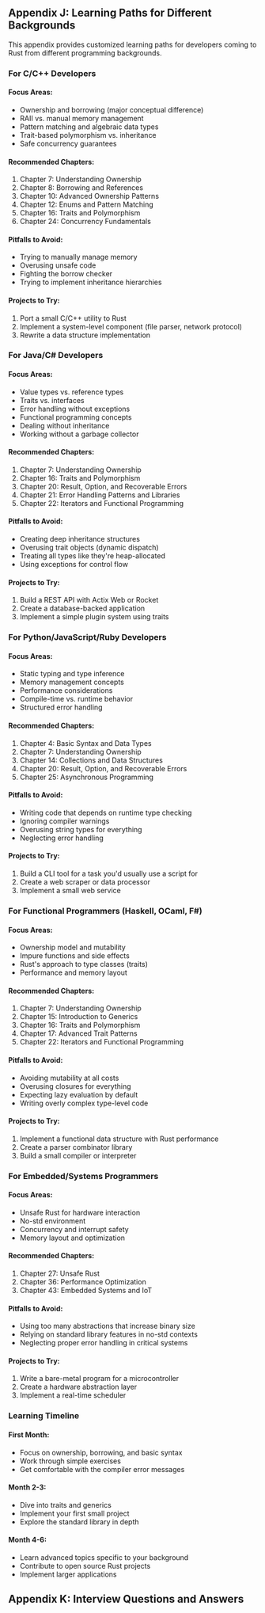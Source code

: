 ## Appendix J: Learning Paths for Different Backgrounds

This appendix provides customized learning paths for developers coming to Rust from different programming backgrounds.

### For C/C++ Developers

#### Focus Areas:

- Ownership and borrowing (major conceptual difference)
- RAII vs. manual memory management
- Pattern matching and algebraic data types
- Trait-based polymorphism vs. inheritance
- Safe concurrency guarantees

#### Recommended Chapters:

1. Chapter 7: Understanding Ownership
2. Chapter 8: Borrowing and References
3. Chapter 10: Advanced Ownership Patterns
4. Chapter 12: Enums and Pattern Matching
5. Chapter 16: Traits and Polymorphism
6. Chapter 24: Concurrency Fundamentals

#### Pitfalls to Avoid:

- Trying to manually manage memory
- Overusing unsafe code
- Fighting the borrow checker
- Trying to implement inheritance hierarchies

#### Projects to Try:

1. Port a small C/C++ utility to Rust
2. Implement a system-level component (file parser, network protocol)
3. Rewrite a data structure implementation

### For Java/C# Developers

#### Focus Areas:

- Value types vs. reference types
- Traits vs. interfaces
- Error handling without exceptions
- Functional programming concepts
- Dealing without inheritance
- Working without a garbage collector

#### Recommended Chapters:

1. Chapter 7: Understanding Ownership
2. Chapter 16: Traits and Polymorphism
3. Chapter 20: Result, Option, and Recoverable Errors
4. Chapter 21: Error Handling Patterns and Libraries
5. Chapter 22: Iterators and Functional Programming

#### Pitfalls to Avoid:

- Creating deep inheritance structures
- Overusing trait objects (dynamic dispatch)
- Treating all types like they're heap-allocated
- Using exceptions for control flow

#### Projects to Try:

1. Build a REST API with Actix Web or Rocket
2. Create a database-backed application
3. Implement a simple plugin system using traits

### For Python/JavaScript/Ruby Developers

#### Focus Areas:

- Static typing and type inference
- Memory management concepts
- Performance considerations
- Compile-time vs. runtime behavior
- Structured error handling

#### Recommended Chapters:

1. Chapter 4: Basic Syntax and Data Types
2. Chapter 7: Understanding Ownership
3. Chapter 14: Collections and Data Structures
4. Chapter 20: Result, Option, and Recoverable Errors
5. Chapter 25: Asynchronous Programming

#### Pitfalls to Avoid:

- Writing code that depends on runtime type checking
- Ignoring compiler warnings
- Overusing string types for everything
- Neglecting error handling

#### Projects to Try:

1. Build a CLI tool for a task you'd usually use a script for
2. Create a web scraper or data processor
3. Implement a small web service

### For Functional Programmers (Haskell, OCaml, F#)

#### Focus Areas:

- Ownership model and mutability
- Impure functions and side effects
- Rust's approach to type classes (traits)
- Performance and memory layout

#### Recommended Chapters:

1. Chapter 7: Understanding Ownership
2. Chapter 15: Introduction to Generics
3. Chapter 16: Traits and Polymorphism
4. Chapter 17: Advanced Trait Patterns
5. Chapter 22: Iterators and Functional Programming

#### Pitfalls to Avoid:

- Avoiding mutability at all costs
- Overusing closures for everything
- Expecting lazy evaluation by default
- Writing overly complex type-level code

#### Projects to Try:

1. Implement a functional data structure with Rust performance
2. Create a parser combinator library
3. Build a small compiler or interpreter

### For Embedded/Systems Programmers

#### Focus Areas:

- Unsafe Rust for hardware interaction
- No-std environment
- Concurrency and interrupt safety
- Memory layout and optimization

#### Recommended Chapters:

1. Chapter 27: Unsafe Rust
2. Chapter 36: Performance Optimization
3. Chapter 43: Embedded Systems and IoT

#### Pitfalls to Avoid:

- Using too many abstractions that increase binary size
- Relying on standard library features in no-std contexts
- Neglecting proper error handling in critical systems

#### Projects to Try:

1. Write a bare-metal program for a microcontroller
2. Create a hardware abstraction layer
3. Implement a real-time scheduler

### Learning Timeline

#### First Month:

- Focus on ownership, borrowing, and basic syntax
- Work through simple exercises
- Get comfortable with the compiler error messages

#### Month 2-3:

- Dive into traits and generics
- Implement your first small project
- Explore the standard library in depth

#### Month 4-6:

- Learn advanced topics specific to your background
- Contribute to open source Rust projects
- Implement larger applications

## Appendix K: Interview Questions and Answers
